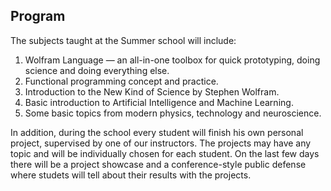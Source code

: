 ## Program

The subjects taught at the Summer school will include:

1. Wolfram Language — an all-in-one toolbox for quick prototyping, doing science and doing everything else.
2. Functional programming concept and practice.
3. Introduction to the New Kind of Science by Stephen Wolfram.
4. Basic  introduction to Artificial Intelligence and Machine Learning.
5. Some basic topics from modern physics, technology and neuroscience.

In addition, during the school every student will finish his own personal project, supervised by one of our instructors. The projects may have any topic and will be individually chosen for each student. On the last few days there will be a project showcase and a conference-style public defense where studets will tell about their results with the projects.